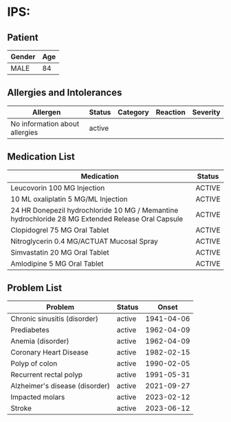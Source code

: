 # IPS:

## Patient

|Gender|Age|
|---|---|
|MALE|84|

## Allergies and Intolerances

|Allergen|Status|Category|Reaction|Severity|
|---|---|---|---|---|
|No information about allergies|active||||

## Medication List

|Medication|Status|
|---|---|
|Leucovorin 100 MG Injection|ACTIVE|
|10 ML oxaliplatin 5 MG/ML Injection|ACTIVE|
|24 HR Donepezil hydrochloride 10 MG / Memantine hydrochloride 28 MG Extended Release Oral Capsule|ACTIVE|
|Clopidogrel 75 MG Oral Tablet|ACTIVE|
|Nitroglycerin 0.4 MG/ACTUAT Mucosal Spray|ACTIVE|
|Simvastatin 20 MG Oral Tablet|ACTIVE|
|Amlodipine 5 MG Oral Tablet|ACTIVE|

## Problem List

|Problem|Status|Onset|
|---|---|---|
|Chronic sinusitis (disorder)|active|1941-04-06|
|Prediabetes|active|1962-04-09|
|Anemia (disorder)|active|1962-04-09|
|Coronary Heart Disease|active|1982-02-15|
|Polyp of colon|active|1990-02-05|
|Recurrent rectal polyp|active|1991-05-31|
|Alzheimer's disease (disorder)|active|2021-09-27|
|Impacted molars|active|2023-02-12|
|Stroke|active|2023-06-12|
